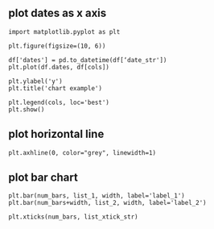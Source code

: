 ## plot dates as x axis
```
import matplotlib.pyplot as plt

plt.figure(figsize=(10, 6))

df['dates'] = pd.to_datetime(df[‘date_str'])
plt.plot(df.dates, df[cols])

plt.ylabel('y')
plt.title('chart example')

plt.legend(cols, loc='best')
plt.show()
```

## plot horizontal line
```
plt.axhline(0, color="grey", linewidth=1)
```

## plot bar chart
```
plt.bar(num_bars, list_1, width, label='label_1')
plt.bar(num_bars+width, list_2, width, label='label_2')

plt.xticks(num_bars, list_xtick_str)
```
